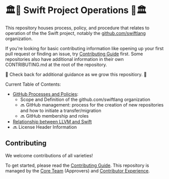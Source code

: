 # 🏛️🤝 Swift Project Operations 🤝🏛️

This repository houses process, policy, and procedure that relates to operation of the the Swift project, notably the [github.com/swiftlang](github.com/swiftlang) organization. 

If you're looking for basic contributing information like opening up your first pull request or finding an issue, try [Contributing Guide](swift.org/contributing) first. Some repositories also have additional information in their own CONTRIBUTING.md at the root of the repository. 

:construction: Check back for additional guidance as we grow this repositiory. :construction: 

Current Table of Contents: 
- [GitHub Processes and Policies](/github-policies.md):
  - Scope and Definition of the github.com/swiftlang organization
  - 🔜 GitHub management: process for the creation of new repositories and how to initiate a transfer/migration  
  - 🔜 GitHub membership and roles
- [Relationship between LLVM and Swift](/llvm-and-swift.md) 
- 🔜 License Header Information


## Contributing 
We welcome contributions of all varieties! 

To get started, please read the [Contributing Guide](swift.org/contributing). This repository is managed by the [Core Team](https://forums.swift.org/new-message?groupname=core-team) (Approvers) and [Contributor Experience](https://forums.swift.org/g/contributor-experience-workgroup). 
